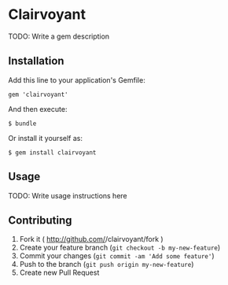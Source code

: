 # Clairvoyant

TODO: Write a gem description

## Installation

Add this line to your application's Gemfile:

    gem 'clairvoyant'

And then execute:

    $ bundle

Or install it yourself as:

    $ gem install clairvoyant

## Usage

TODO: Write usage instructions here

## Contributing

1. Fork it ( http://github.com/<my-github-username>/clairvoyant/fork )
2. Create your feature branch (`git checkout -b my-new-feature`)
3. Commit your changes (`git commit -am 'Add some feature'`)
4. Push to the branch (`git push origin my-new-feature`)
5. Create new Pull Request
